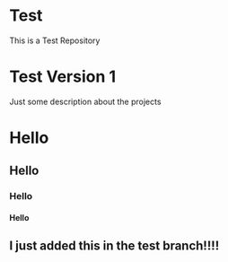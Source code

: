 # Test
This is a Test Repository

# Test Version 1
Just some description about the projects


# Hello
## Hello
### Hello
#### Hello


## I just added this in the test branch!!!!
